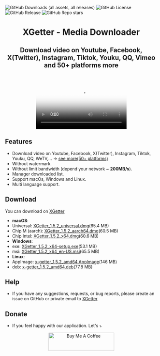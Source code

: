 <p align="center">

![GitHub Downloads (all assets, all releases)](https://img.shields.io/github/downloads/xgetter-team/xgetter/total)
![GitHub License](https://img.shields.io/github/license/xgetter-team/xgetter)
![GitHub Release](https://img.shields.io/github/v/release/xgetter-team/xgetter)
![GitHub Repo stars](https://img.shields.io/github/stars/xgetter-team/xgetter)



</p>

<h1 align="center"> XGetter - Media Downloader </h1>


<h2 align="center"> Download video on Youtube, Facebook, X(Twitter), Instagram, Tiktok, Youku, QQ, Vimeo and 50+ platforms more </h2>
<br/>
<p align="center">
<video src="https://github.com/user-attachments/assets/7a6af3db-c7eb-476f-bf34-a68e96e973a4" controls poster="https://github.com/user-attachments/assets/74b83224-43ec-401f-bc0b-46ea2ce600bb">
</video>
</p>




## Features

- Download video on Youtube, Facebook, X(Twitter), Instagram, Tiktok, Youku, QQ, WeTV,... → [see more(50+ platforms)](https://xgetter.com/support_platforms)
- Without watermark.
- Without limit bandwidth (depend your network ~ **200MB/s**).
- Manager downloaded list.
- Support macOs, Windows and Linux.
- Multi language support.

## Download


You can download on [XGetter](https://xgetter.com/)


- **macOS**:
- Universal:  [XGetter_1.5.2_universal.dmg](https://github.com/xgetter-team/xgetter/releases/download/1.5.2/XGetter_1.5.2_universal.dmg)(65.4 MB)
- Chip M (aarch): [XGetter_1.5.2_aarch64.dmg](https://github.com/xgetter-team/xgetter/releases/download/1.5.2/XGetter_1.5.2_aarch64.dmg)(60.5 MB)
- Chip Intel: [XGetter_1.5.2_x64.dmg](https://github.com/xgetter-team/xgetter/releases/download/1.5.2/XGetter_1.5.2_x64.dmg)(60.6 MB)
- **Windows**:
- exe: [XGetter_1.5.2_x64-setup.exe](https://github.com/xgetter-team/xgetter/releases/download/1.5.2/XGetter_1.5.2_x64-setup.exe)(53.1 MB)
- msi: [XGetter_1.5.2_x64_en-US.msi](https://github.com/xgetter-team/xgetter/releases/download/1.5.2/XGetter_1.5.2_x64_en-US.msi)(65.5 MB)
- **Linux**:
- AppImage: [x-getter_1.5.2_amd64.AppImage](https://github.com/xgetter-team/xgetter/releases/download/1.5.2/x-getter_1.5.2_amd64.AppImage)(146 MB)
- deb: [x-getter_1.5.2_amd64.deb](https://github.com/xgetter-team/xgetter/releases/download/1.5.2/x-getter_1.5.2_amd64.deb)(77.8 MB)

## Help

- If you have any suggestions, requests, or bug reports, please create an issue on GitHub or private email to [XGetter](mailto:support@xgetter.com)

## Donate

- If you feel happy with our application. Let's ⤵
<p align="Center">
<a href="https://xgetter.com/donate?utm_source=Xgetter_web" target="_blank"><img src="https://cdn.buymeacoffee.com/buttons/v2/default-yellow.png" alt="Buy Me A Coffee" style="height: 60px !important;width: 217px !important;" ></a>
</p>
